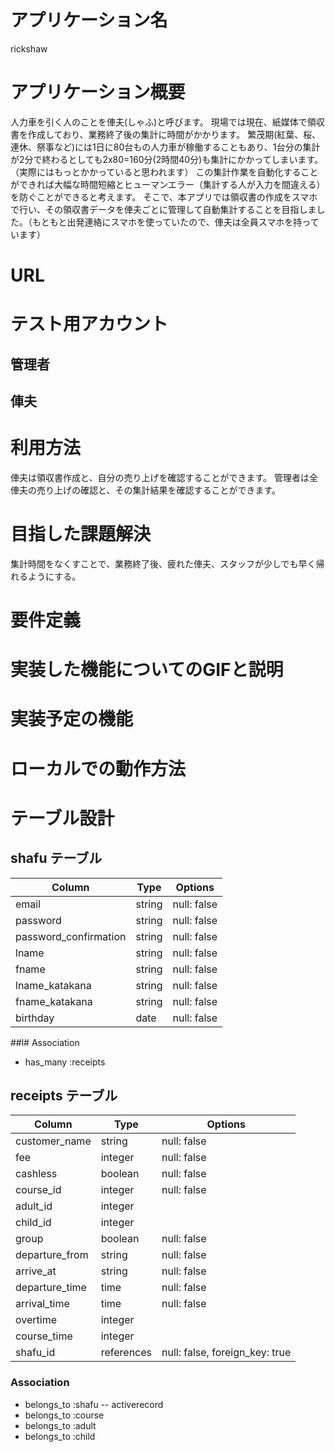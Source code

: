 # アプリケーション名
rickshaw

# アプリケーション概要
人力車を引く人のことを俥夫(しゃふ)と呼びます。
現場では現在、紙媒体で領収書を作成しており、業務終了後の集計に時間がかかります。
繁茂期(紅葉、桜、連休、祭事など)には1日に80台もの人力車が稼働することもあり、1台分の集計が2分で終わるとしても2x80=160分(2時間40分)も集計にかかってしまいます。（実際にはもっとかかっていると思われます）
この集計作業を自動化することができれば大幅な時間短縮とヒューマンエラー（集計する人が入力を間違える）を防ぐことができると考えます。
そこで、本アプリでは領収書の作成をスマホで行い、その領収書データを俥夫ごとに管理して自動集計することを目指しました。（もともと出発連絡にスマホを使っていたので、俥夫は全員スマホを持っています）

# URL

# テスト用アカウント
## 管理者

## 俥夫

# 利用方法
俥夫は領収書作成と、自分の売り上げを確認することができます。
管理者は全俥夫の売り上げの確認と、その集計結果を確認することができます。

# 目指した課題解決
集計時間をなくすことで、業務終了後、疲れた俥夫、スタッフが少しでも早く帰れるようにする。

# 要件定義

# 実装した機能についてのGIFと説明

# 実装予定の機能

# ローカルでの動作方法

# テーブル設計

## shafu テーブル

| Column   | Type   | Options     |
| -------- | ------ | ----------- |
| email    | string | null: false |
| password | string | null: false |
| password_confirmation | string | null: false |
| lname | string | null: false |
| fname | string | null: false |
| lname_katakana | string | null: false |
| fname_katakana | string | null: false |
| birthday | date | null: false |

##l# Association

- has_many :receipts

## receipts テーブル

| Column | Type   | Options     |
| ------ | ------ | ----------- |
| customer_name   | string | null: false |
| fee   | integer | null: false |
| cashless   | boolean | null: false |
| course_id   | integer | null: false |
| adult_id   | integer |
| child_id   | integer |
| group   | boolean | null: false |
| departure_from   | string | null: false |
| arrive_at   | string | null: false |
| departure_time   | time | null: false |
| arrival_time   | time | null: false |
| overtime   | integer |
| course_time   | integer |
| shafu_id   | references | null: false, foreign_key: true |

### Association

- belongs_to :shafu
-- activerecord
- belongs_to :course
- belongs_to :adult
- belongs_to :child
